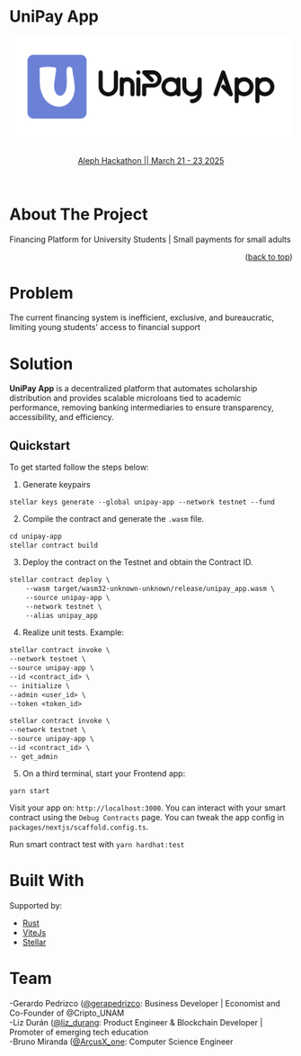 # UniPay App

<a name="readme-top"></a>

<div align="center">
  <a href="https://github.com/liz-durang/unipay-app">
    <img src="https://github.com/liz-durang/unipay-app/blob/main/logo-unipay-app.png">
  </a>

<br/>
<br/>
<p align="center">
  <a href="https://dorahacks.io/hackathon/aleph25/detail">Aleph Hackathon || March 21 - 23 2025</a>
</p>
</div>

<br />
<!-- ABOUT THE PROJECT -->

# About The Project

Financing Platform for University Students | Small payments for small adults


<p align="right">(<a href="#readme-top">back to top</a>)</p>

# Problem

The current financing system is inefficient, exclusive, and bureaucratic, limiting young students' access to financial support


# Solution

**UniPay App** is a decentralized platform that automates scholarship distribution and provides scalable microloans tied to academic performance, removing banking intermediaries to ensure transparency, accessibility, and efficiency.


<!-- Quickstart-->

## Quickstart

To get started follow the steps below:


1. Generate keypairs 

```
stellar keys generate --global unipay-app --network testnet --fund
```

2. Compile the contract and generate the `.wasm` file.

```
cd unipay-app
stellar contract build
```

3. Deploy the contract on the Testnet and obtain the Contract ID.

```
stellar contract deploy \
    --wasm target/wasm32-unknown-unknown/release/unipay_app.wasm \
    --source unipay-app \
    --network testnet \
    --alias unipay_app
```

4. Realize unit tests. Example:

```
stellar contract invoke \
--network testnet \
--source unipay-app \
--id <contract_id> \
-- initialize \
--admin <user_id> \
--token <token_id>
```

```
stellar contract invoke \
--network testnet \
--source unipay-app \
--id <contract_id> \
-- get_admin 

```

5. On a third terminal, start your Frontend app:

```
yarn start
```

Visit your app on: `http://localhost:3000`. You can interact with your smart contract using the `Debug Contracts` page. You can tweak the app config in `packages/nextjs/scaffold.config.ts`.

Run smart contract test with `yarn hardhat:test`

# Built With

Supported by:

* [Rust](https://www.rust-lang.org/es/learn/get-started)
* [ViteJs](https://vite.dev/guide/)
* [Stellar](https://developers.stellar.org/)


# Team

-Gerardo Pedrizco ([@gerapedrizco](https://x.com/gerapedrizco): Business Developer | Economist and Co-Founder of @Cripto_UNAM
<br />
-Liz Durán  ([@liz_durang](https://x.com/liz_durang): Product Engineer & Blockchain Developer | Promoter of emerging tech education
<br />
-Bruno Miranda ([@ArcusX_one](https://x.com/ArcusX_one): Computer Science Engineer
<br />


